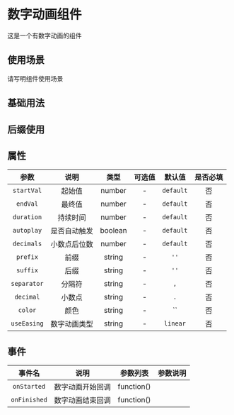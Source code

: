 <!-- 加载 demo 组件 start -->
<script setup>
import demo from './demo.vue'
import demo2 from './demo2.vue'
</script>
<!-- 加载 demo 组件 end -->

<!-- 正文开始 -->

# 数字动画组件

这是一个有数字动画的组件

## 使用场景

请写明组件使用场景

## 基础用法

<Preview comp-name="CountTo" demo-name="demo">
  <demo />
</Preview>

## 后缀使用

<Preview comp-name="CountTo" demo-name="demo">
  <demo2 />
</Preview>

## 属性

|    参数     |     说明     |  类型   | 可选值 |  默认值   | 是否必填 |
| :---------: | :----------: | :-----: | :----: | :-------: | :------: |
| `startVal`  |    起始值    | number  |   -    | `default` |    否    |
|  `endVal`   |    最终值    | number  |   -    | `default` |    否    |
| `duration`  |   持续时间   | number  |   -    | `default` |    否    |
| `autoplay`  | 是否自动触发 | boolean |   -    | `default` |    否    |
| `decimals`  | 小数点后位数 | number  |   -    | `default` |    否    |
|  `prefix`   |     前缀     | string  |   -    |   `''`    |    否    |
|  `suffix`   |     后缀     | string  |   -    |   `''`    |    否    |
| `separator` |    分隔符    | string  |   -    |    `,`    |    否    |
|  `decimal`  |    小数点    | string  |   -    |    `.`    |    否    |
|   `color`   |     颜色     | string  |   -    |    ``     |    否    |
| `useEasing` | 数字动画类型 | string  |   -    | `linear`  |    否    |

## 事件

|    事件名    |       说明       |  参数列表  | 参数说明 |
| :----------: | :--------------: | :--------: | :------: |
| `onStarted`  | 数字动画开始回调 | function() |          |
| `onFinished` | 数字动画结束回调 | function() |          |
